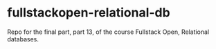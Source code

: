 # fullstackopen-relational-db

Repo for the final part, part 13, of the course Fullstack Open, Relational databases.
